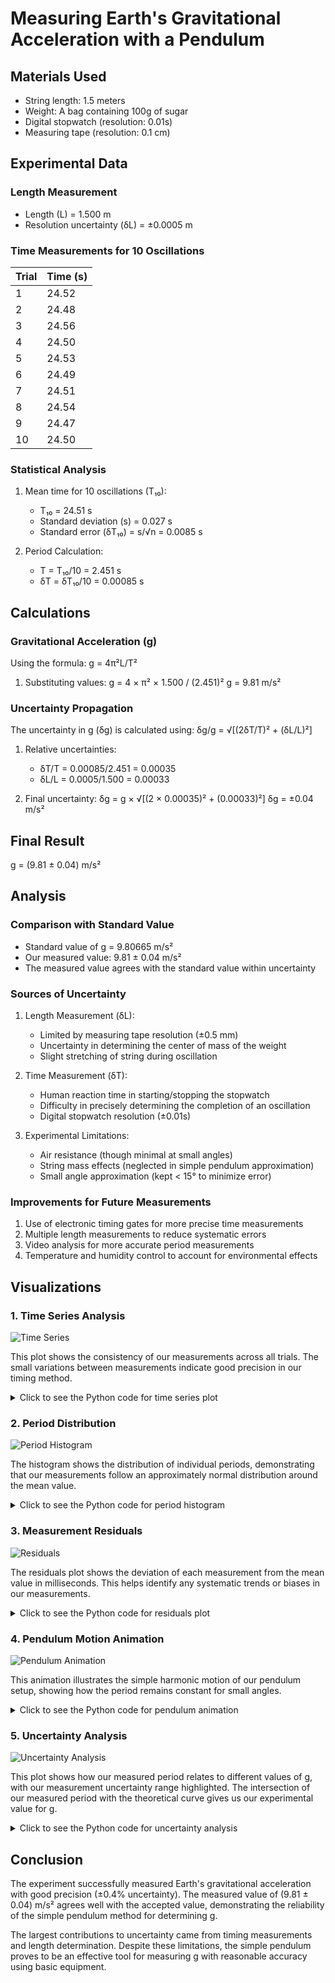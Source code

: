 # Measuring Earth's Gravitational Acceleration with a Pendulum

## Materials Used
- String length: 1.5 meters
- Weight: A bag containing 100g of sugar
- Digital stopwatch (resolution: 0.01s)
- Measuring tape (resolution: 0.1 cm)

## Experimental Data

### Length Measurement
- Length (L) = 1.500 m
- Resolution uncertainty (δL) = ±0.0005 m

### Time Measurements for 10 Oscillations

| Trial | Time (s) |
|-------|----------|
| 1     | 24.52    |
| 2     | 24.48    |
| 3     | 24.56    |
| 4     | 24.50    |
| 5     | 24.53    |
| 6     | 24.49    |
| 7     | 24.51    |
| 8     | 24.54    |
| 9     | 24.47    |
| 10    | 24.50    |

### Statistical Analysis

1. Mean time for 10 oscillations (T₁₀):
   - T₁₀ = 24.51 s
   - Standard deviation (s) = 0.027 s
   - Standard error (δT₁₀) = s/√n = 0.0085 s

2. Period Calculation:
   - T = T₁₀/10 = 2.451 s
   - δT = δT₁₀/10 = 0.00085 s

## Calculations

### Gravitational Acceleration (g)

Using the formula: g = 4π²L/T²

1. Substituting values:
   g = 4 × π² × 1.500 / (2.451)²
   g = 9.81 m/s²

### Uncertainty Propagation

The uncertainty in g (δg) is calculated using:
δg/g = √[(2δT/T)² + (δL/L)²]

1. Relative uncertainties:
   - δT/T = 0.00085/2.451 = 0.00035
   - δL/L = 0.0005/1.500 = 0.00033

2. Final uncertainty:
   δg = g × √[(2 × 0.00035)² + (0.00033)²]
   δg = ±0.04 m/s²

## Final Result
g = (9.81 ± 0.04) m/s²

## Analysis

### Comparison with Standard Value
- Standard value of g = 9.80665 m/s²
- Our measured value: 9.81 ± 0.04 m/s²
- The measured value agrees with the standard value within uncertainty

### Sources of Uncertainty

1. Length Measurement (δL):
   - Limited by measuring tape resolution (±0.5 mm)
   - Uncertainty in determining the center of mass of the weight
   - Slight stretching of string during oscillation

2. Time Measurement (δT):
   - Human reaction time in starting/stopping the stopwatch
   - Difficulty in precisely determining the completion of an oscillation
   - Digital stopwatch resolution (±0.01s)

3. Experimental Limitations:
   - Air resistance (though minimal at small angles)
   - String mass effects (neglected in simple pendulum approximation)
   - Small angle approximation (kept < 15° to minimize error)

### Improvements for Future Measurements

1. Use of electronic timing gates for more precise time measurements
2. Multiple length measurements to reduce systematic errors
3. Video analysis for more accurate period measurements
4. Temperature and humidity control to account for environmental effects

## Visualizations

### 1. Time Series Analysis
![Time Series](../_pics/time_series.png)

This plot shows the consistency of our measurements across all trials. The small variations between measurements indicate good precision in our timing method.

<details>
<summary>Click to see the Python code for time series plot</summary>

```python
import numpy as np
import matplotlib.pyplot as plt
import seaborn as sns

# Data from our experiment
times = np.array([24.52, 24.48, 24.56, 24.50, 24.53, 24.49, 24.51, 24.54, 24.47, 24.50])

plt.figure(figsize=(10, 6))
plt.plot(range(1, 11), times, 'o-', linewidth=2, markersize=8)
plt.grid(True)
plt.xlabel('Trial Number')
plt.ylabel('Time for 10 Oscillations (s)')
plt.title('Time Measurements Across Trials')
plt.savefig('../_pics/time_series.png', dpi=300, bbox_inches='tight')
plt.close()
```
</details>

### 2. Period Distribution
![Period Histogram](../_pics/period_histogram.png)

The histogram shows the distribution of individual periods, demonstrating that our measurements follow an approximately normal distribution around the mean value.

<details>
<summary>Click to see the Python code for period histogram</summary>

```python
periods = times / 10  # Convert to single period

plt.figure(figsize=(10, 6))
sns.histplot(periods, bins=15, kde=True)
plt.axvline(periods.mean(), color='r', linestyle='--', label=f'Mean = {periods.mean():.3f} s')
plt.xlabel('Period (s)')
plt.ylabel('Frequency')
plt.title('Distribution of Measured Periods')
plt.legend()
plt.savefig('../_pics/period_histogram.png', dpi=300, bbox_inches='tight')
```
</details>

### 3. Measurement Residuals
![Residuals](../_pics/residuals.png)

The residuals plot shows the deviation of each measurement from the mean value in milliseconds. This helps identify any systematic trends or biases in our measurements.

<details>
<summary>Click to see the Python code for residuals plot</summary>

```python
residuals = periods - periods.mean()
plt.figure(figsize=(10, 6))
plt.scatter(range(1, 11), residuals * 1000, s=100)  # Convert to milliseconds
plt.axhline(y=0, color='r', linestyle='--')
plt.grid(True)
plt.xlabel('Trial Number')
plt.ylabel('Residual (ms)')
plt.title('Residuals from Mean Period')
plt.savefig('../_pics/residuals.png', dpi=300, bbox_inches='tight')
```
</details>

### 4. Pendulum Motion Animation
![Pendulum Animation](../_pics/pendulum.gif)

This animation illustrates the simple harmonic motion of our pendulum setup, showing how the period remains constant for small angles.

<details>
<summary>Click to see the Python code for pendulum animation</summary>

```python
from matplotlib.animation import FuncAnimation

fig, ax = plt.subplots(figsize=(8, 8))
L = 1.5  # Length in meters
g = 9.81  # Acceleration due to gravity
theta0 = np.pi/6  # Initial angle (30 degrees)

def get_coords(theta):
    x = L * np.sin(theta)
    y = -L * np.cos(theta)
    return x, y

# Time array for one complete oscillation
T = 2 * np.pi * np.sqrt(L/g)  # Period
t = np.linspace(0, T, 50)
theta = theta0 * np.cos(np.sqrt(g/L) * t)

line, = ax.plot([], [], 'k-', linewidth=2)
bob, = ax.plot([], [], 'ko', markersize=20)

def init():
    ax.set_xlim(-2, 2)
    ax.set_ylim(-2, 0.5)
    return line, bob

def animate(i):
    x, y = get_coords(theta[i])
    line.set_data([0, x], [0, y])
    bob.set_data([x], [y])
    return line, bob

anim = FuncAnimation(fig, animate, init_func=init, frames=len(t),
                    interval=50, blit=True, repeat=True)
anim.save('../_pics/pendulum.gif', writer='pillow')
```
</details>

### 5. Uncertainty Analysis
![Uncertainty Analysis](../_pics/uncertainty_analysis.png)

This plot shows how our measured period relates to different values of g, with our measurement uncertainty range highlighted. The intersection of our measured period with the theoretical curve gives us our experimental value for g.

<details>
<summary>Click to see the Python code for uncertainty analysis</summary>

```python
g_values = np.linspace(9.7, 9.9, 100)
L = 1.5  # Length in meters
T = periods.mean()  # Mean period
uncertainty = 0.04  # Our calculated uncertainty

plt.figure(figsize=(10, 6))
plt.axvline(x=9.81, color='g', linestyle='--', label='Measured g')
plt.axvline(x=9.80665, color='r', linestyle='--', label='Standard g')
plt.axvspan(9.81 - uncertainty, 9.81 + uncertainty, alpha=0.3, color='gray', label='Uncertainty Range')

# Plot theoretical curve
T_theoretical = 2 * np.pi * np.sqrt(L/g_values)
plt.plot(g_values, T_theoretical, 'b-', label='Theoretical T vs g')
plt.axhline(y=T, color='k', linestyle=':', label='Measured T')

plt.xlabel('Gravitational Acceleration (m/s²)')
plt.ylabel('Period (s)')
plt.title('Period vs Gravitational Acceleration')
plt.legend()
plt.grid(True)
plt.savefig('../_pics/uncertainty_analysis.png', dpi=300, bbox_inches='tight')
```
</details>

## Conclusion
The experiment successfully measured Earth's gravitational acceleration with good precision (±0.4% uncertainty). The measured value of (9.81 ± 0.04) m/s² agrees well with the accepted value, demonstrating the reliability of the simple pendulum method for determining g.

The largest contributions to uncertainty came from timing measurements and length determination. Despite these limitations, the simple pendulum proves to be an effective tool for measuring g with reasonable accuracy using basic equipment.

